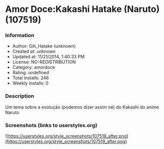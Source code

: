 # Amor Doce:Kakashi Hatake (Naruto) (107519)

### Information
- Author: Gih_Hatake (unknown)
- Created at: unknown
- Updated at: 11/21/2014, 1:40:33 PM
- License: NO-REDISTRIBUTION
- Category: amordoce
- Rating: undefined
- Total installs: 246
- Weekly installs: 0


### Description
Um tema sobre a evolução (podemos dizer assim né) do Kakashi do anime Naruto


### Screenshots (links to userstyles.org)
![https://userstyles.org/style_screenshots/107519_after.png](https://userstyles.org/style_screenshots/107519_after.png)


